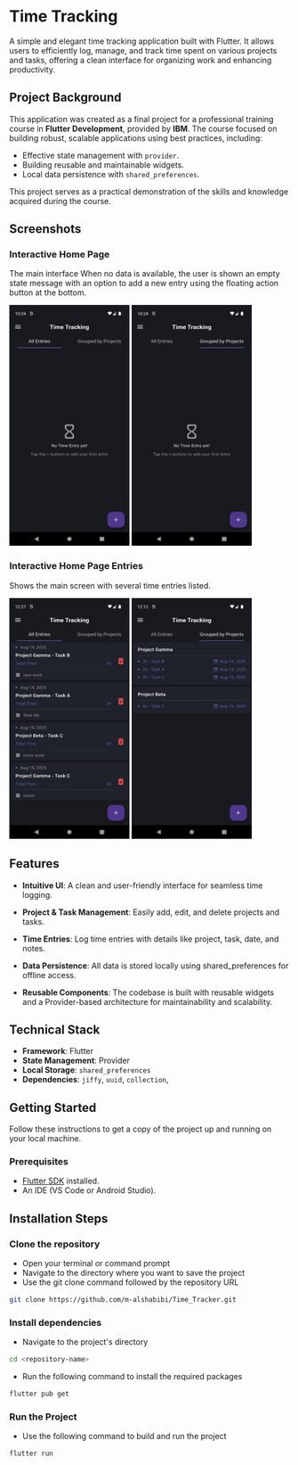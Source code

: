 # Time Tracking

A simple and elegant time tracking application built with Flutter. It allows users to efficiently log, manage, and track time spent on various projects and tasks, offering a clean interface for organizing work and enhancing productivity.


## Project Background

This application was created as a final project for a professional training course in **Flutter Development**, provided by **IBM**. The course focused on building robust, scalable applications using best practices, including:
* Effective state management with `provider`.
* Building reusable and maintainable widgets.
* Local data persistence with `shared_preferences`.

This project serves as a practical demonstration of the skills and knowledge acquired during the course.


## Screenshots

### Interactive Home Page 
The main interface  When no data is available, the user is shown an empty state message with an option to add a new entry using the floating action button at the bottom.

<kbd><img width="216" height="432" src="screenshots/home-empty.png" alt="Home Screen Empty" /></kbd>
<kbd><img width="216" height="432" src="screenshots/home-empty-group.png" alt="Home Screen Group Empty" /></kbd>

### Interactive Home Page Entries
Shows the main screen with several time entries listed.



<kbd><img width="216" height="432" src="screenshots/home-entries.png" alt="Home Screen Empty" /></kbd>
<kbd><img width="216" height="432" src="screenshots/home-entries-group.png" alt="Home Screen Group Empty" /></kbd>



## Features
- **Intuitive UI**: A clean and user-friendly interface for seamless time logging.

- **Project & Task Management**: Easily add, edit, and delete projects and tasks.

- **Time Entries**: Log time entries with details like project, task, date, and notes.

- **Data Persistence**: All data is stored locally using shared_preferences for offline access.

- **Reusable Components**: The codebase is built with reusable widgets and a Provider-based architecture for maintainability and scalability.


## Technical Stack

- **Framework**: Flutter
- **State Management**: Provider
- **Local Storage**: `shared_preferences`
- **Dependencies**: `jiffy`, `uuid`, `collection`, 


## Getting Started

Follow these instructions to get a copy of the project up and running on your local machine.


### Prerequisites

- [Flutter SDK](https://flutter.dev/docs/get-started/install) installed.
- An IDE (VS Code or Android Studio).


## Installation Steps

### Clone the repository

- Open your terminal or command prompt
- Navigate to the directory where you want to save the project
- Use the git clone command followed by the repository URL

```sh
git clone https://github.com/m-alshabibi/Time_Tracker.git
```

### Install dependencies

- Navigate to the project's directory

```sh
cd <repository-name>
```

- Run the following command to install the required packages

```sh
flutter pub get
```

### Run the Project

- Use the following command to build and run the project 

```sh
flutter run
```
